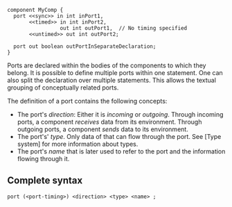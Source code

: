 <!-- (c) https://github.com/MontiCore/monticore -->

```montiarc
component MyComp {
  port <<sync>> in int inPort1,
       <<timed>> in int inPort2,
                 out int outPort1,  // No timing specified
       <<untimed>> out int outPort2;

  port out boolean outPortInSeparateDeclaration;
}
```
Ports are declared within the bodies of the components to which they belong.
It is possible to define multiple ports within one statement.
One can also split the declaration over multiple statements.
This allows the textual grouping of conceptually related ports.

The definition of a port contains the following concepts:
* The port's *direction*: Either it is *incoming* or *outgoing*.
   Through incoming ports, a component *receives* data from its environment.
   Through outgoing ports, a component *sends* data to its environment.
* The port's' *type*.
  Only data of that can flow through the port. See [Type system] for more information about types.
*  The port's *name* that is later used to refer to the port and the information flowing through it.



## Complete syntax
```montiarc
port (<port-timing>) <direction> <type> <name> ;
```
